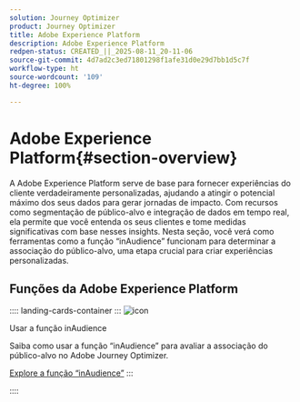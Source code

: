 ```yaml
---
solution: Journey Optimizer
product: Journey Optimizer
title: Adobe Experience Platform
description: Adobe Experience Platform
redpen-status: CREATED_||_2025-08-11_20-11-06
source-git-commit: 4d7ad2c3ed71801298f1afe31d0e29d7bb1d5c7f
workflow-type: ht
source-wordcount: '109'
ht-degree: 100%

---
```



# Adobe Experience Platform{#section-overview}

A Adobe Experience Platform serve de base para fornecer experiências do cliente verdadeiramente personalizadas, ajudando a atingir o potencial máximo dos seus dados para gerar jornadas de impacto. Com recursos como segmentação de público-alvo e integração de dados em tempo real, ela permite que você entenda os seus clientes e tome medidas significativas com base nesses insights. Nesta seção, você verá como ferramentas como a função “inAudience” funcionam para determinar a associação do público-alvo, uma etapa crucial para criar experiências personalizadas.

## Funções da Adobe Experience Platform

:::: landing-cards-container
:::
![icon](https://cdn.experienceleague.adobe.com/icons/code-branch.svg?lang=pt-BR)

Usar a função inAudience

Saiba como usar a função “inAudience” para avaliar a associação do público-alvo no Adobe Journey Optimizer.

[Explore a função “inAudience”](../using/building-journeys/functions/functioninaudience.md)
:::

::::
